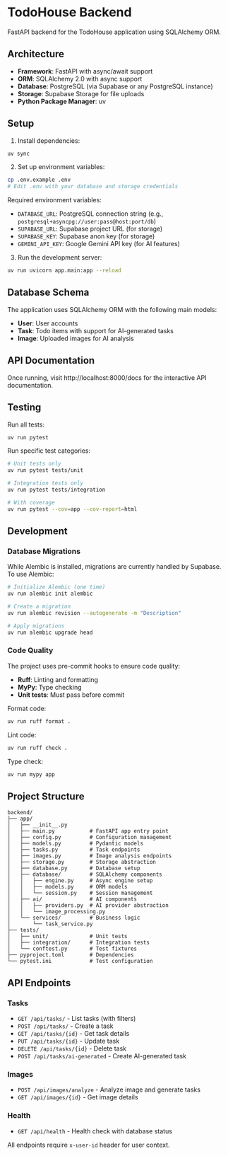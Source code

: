 # TodoHouse Backend

FastAPI backend for the TodoHouse application using SQLAlchemy ORM.

## Architecture

- **Framework**: FastAPI with async/await support
- **ORM**: SQLAlchemy 2.0 with async support
- **Database**: PostgreSQL (via Supabase or any PostgreSQL instance)
- **Storage**: Supabase Storage for file uploads
- **Python Package Manager**: uv

## Setup

1. Install dependencies:
```bash
uv sync
```

2. Set up environment variables:
```bash
cp .env.example .env
# Edit .env with your database and storage credentials
```

Required environment variables:
- `DATABASE_URL`: PostgreSQL connection string (e.g., `postgresql+asyncpg://user:pass@host:port/db`)
- `SUPABASE_URL`: Supabase project URL (for storage)
- `SUPABASE_KEY`: Supabase anon key (for storage)
- `GEMINI_API_KEY`: Google Gemini API key (for AI features)

3. Run the development server:
```bash
uv run uvicorn app.main:app --reload
```

## Database Schema

The application uses SQLAlchemy ORM with the following main models:

- **User**: User accounts
- **Task**: Todo items with support for AI-generated tasks
- **Image**: Uploaded images for AI analysis

## API Documentation

Once running, visit http://localhost:8000/docs for the interactive API documentation.

## Testing

Run all tests:
```bash
uv run pytest
```

Run specific test categories:
```bash
# Unit tests only
uv run pytest tests/unit

# Integration tests only
uv run pytest tests/integration

# With coverage
uv run pytest --cov=app --cov-report=html
```

## Development

### Database Migrations

While Alembic is installed, migrations are currently handled by Supabase. To use Alembic:

```bash
# Initialize Alembic (one time)
uv run alembic init alembic

# Create a migration
uv run alembic revision --autogenerate -m "Description"

# Apply migrations
uv run alembic upgrade head
```

### Code Quality

The project uses pre-commit hooks to ensure code quality:

- **Ruff**: Linting and formatting
- **MyPy**: Type checking
- **Unit tests**: Must pass before commit

Format code:
```bash
uv run ruff format .
```

Lint code:
```bash
uv run ruff check .
```

Type check:
```bash
uv run mypy app
```

## Project Structure

```
backend/
├── app/
│   ├── __init__.py
│   ├── main.py           # FastAPI app entry point
│   ├── config.py         # Configuration management
│   ├── models.py         # Pydantic models
│   ├── tasks.py          # Task endpoints
│   ├── images.py         # Image analysis endpoints
│   ├── storage.py        # Storage abstraction
│   ├── database.py       # Database setup
│   ├── database/         # SQLAlchemy components
│   │   ├── engine.py     # Async engine setup
│   │   ├── models.py     # ORM models
│   │   └── session.py    # Session management
│   ├── ai/               # AI components
│   │   ├── providers.py  # AI provider abstraction
│   │   └── image_processing.py
│   └── services/         # Business logic
│       └── task_service.py
├── tests/
│   ├── unit/             # Unit tests
│   ├── integration/      # Integration tests
│   └── conftest.py       # Test fixtures
├── pyproject.toml        # Dependencies
└── pytest.ini            # Test configuration
```

## API Endpoints

### Tasks
- `GET /api/tasks/` - List tasks (with filters)
- `POST /api/tasks/` - Create a task
- `GET /api/tasks/{id}` - Get task details
- `PUT /api/tasks/{id}` - Update task
- `DELETE /api/tasks/{id}` - Delete task
- `POST /api/tasks/ai-generated` - Create AI-generated task

### Images
- `POST /api/images/analyze` - Analyze image and generate tasks
- `GET /api/images/{id}` - Get image details

### Health
- `GET /api/health` - Health check with database status

All endpoints require `x-user-id` header for user context.